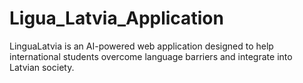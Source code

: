 # Ligua_Latvia_Application
LinguaLatvia is an AI-powered web application designed to help international students overcome language barriers and integrate into Latvian society.
